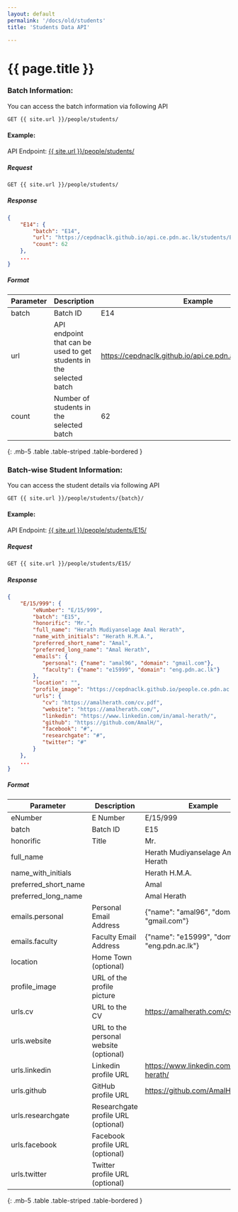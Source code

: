 ```yaml
---
layout: default
permalink: '/docs/old/students'
title: 'Students Data API'

---
```


<h1>{{ page.title }}</h1>

### Batch Information:
You can access the batch information via following API

```bash
GET {{ site.url }}/people/students/
```

#### Example:

API Endpoint:
<a href="{{ '/people/students/' | relative_url }}" target="_blank">
{{ site.url }}/people/students/</a>

##### Request
```bash
GET {{ site.url }}/people/students/
```

##### Response
```json
{
    "E14": {
        "batch": "E14",
        "url": "https://cepdnaclk.github.io/api.ce.pdn.ac.lk/students/E14/",
        "count": 62
    },
    ...
}
```

##### Format

| Parameter 	| Description 	| Example 	|
|---	|---	|---	|
| batch 	| Batch ID  	| E14 	|
| url 	| API endpoint that can be used to get students in the selected batch 	| https://cepdnaclk.github.io/api.ce.pdn.ac.lk/students/E14/ 	|
| count 	| Number of students in the selected batch 	| 62 	|
{: .mb-5 .table .table-striped .table-bordered }

### Batch-wise Student Information:

You can access the student details via following API  

```bash
GET {{ site.url }}/people/students/{batch}/
```

#### Example:

API Endpoint:
<a href="{{ '/people/students/E15' | relative_url }}" target="_blank">
{{ site.url }}/people/students/E15/</a>

##### Request
```bash
GET {{ site.url }}/people/students/E15/
```
##### Response
```json
{
    "E/15/999": {
        "eNumber": "E/15/999",
        "batch": "E15",
        "honorific": "Mr.",
        "full_name": "Herath Mudiyanselage Amal Herath",
        "name_with_initials": "Herath H.M.A.",
        "preferred_short_name": "Amal",
        "preferred_long_name": "Amal Herath",
        "emails": {
           "personal": {"name": "amal96", "domain": "gmail.com"},
           "faculty": {"name": "e15999", "domain": "eng.pdn.ac.lk"}
        },
        "location": "",
        "profile_image": "https://cepdnaclk.github.io/people.ce.pdn.ac.lk/images/students/e15/e15999.jpg",
        "urls": {
           "cv": "https://amalherath.com/cv.pdf",
           "website": "https://amalherath.com/",
           "linkedin": "https://www.linkedin.com/in/amal-herath/",
           "github": "https://github.com/AmalH/",
           "facebook": "#",
           "researchgate": "#",
           "twitter": "#"
        }
    },
    ...
}
```

##### Format

| Parameter 	| Description 	| Example 	|
|---	|---	|---	|
| eNumber 	| E Number  	| E/15/999	|
| batch 	| Batch ID  	| E15 	|
| honorific	| Title   | Mr.
| full_name	|    | Herath Mudiyanselage Amal Herath
| name_with_initials	|    | Herath H.M.A.
| preferred_short_name	|    | Amal
| preferred_long_name	|    | Amal Herath
| emails.personal	| Personal Email Address   | {"name": "amal96", "domain": "gmail.com"}
| emails.faculty	| Faculty Email Address   | {"name": "e15999", "domain": "eng.pdn.ac.lk"}
| location	| Home Town (optional)   |
| profile_image	| URL of the profile picture  |
| urls.cv	| URL to the CV  | https://amalherath.com/cv.pdf
| urls.website	| URL to the personal website (optional)   |
| urls.linkedin	| Linkedin profile URL | https://www.linkedin.com/in/amal-herath/
| urls.github	| GitHub profile URL | https://github.com/AmalH/
| urls.researchgate	| Researchgate profile URL (optional) |
| urls.facebook	| Facebook profile URL (optional) |
| urls.twitter	| Twitter profile URL (optional) |
{: .mb-5 .table .table-striped .table-bordered }
